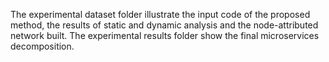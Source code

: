 The experimental dataset folder illustrate the input code of the proposed method, the results of static and dynamic analysis and the node-attributed network built. The experimental results folder show the final microservices decomposition.
